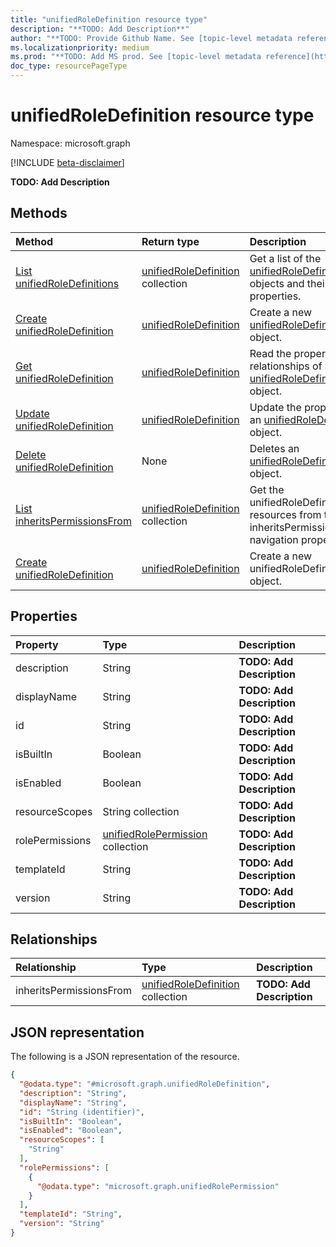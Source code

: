 ```yaml
---
title: "unifiedRoleDefinition resource type"
description: "**TODO: Add Description**"
author: "**TODO: Provide Github Name. See [topic-level metadata reference](https://msgo.azurewebsites.net/add/document/guidelines/metadata.html#topic-level-metadata)**"
ms.localizationpriority: medium
ms.prod: "**TODO: Add MS prod. See [topic-level metadata reference](https://msgo.azurewebsites.net/add/document/guidelines/metadata.html#topic-level-metadata)**"
doc_type: resourcePageType
---
```


# unifiedRoleDefinition resource type

Namespace: microsoft.graph

[!INCLUDE [beta-disclaimer](../../includes/beta-disclaimer.md)]

**TODO: Add Description**

## Methods
|Method|Return type|Description|
|:---|:---|:---|
|[List unifiedRoleDefinitions](../api/unifiedroledefinition-list.md)|[unifiedRoleDefinition](../resources/unifiedroledefinition.md) collection|Get a list of the [unifiedRoleDefinition](../resources/unifiedroledefinition.md) objects and their properties.|
|[Create unifiedRoleDefinition](../api/unifiedroledefinition-create.md)|[unifiedRoleDefinition](../resources/unifiedroledefinition.md)|Create a new [unifiedRoleDefinition](../resources/unifiedroledefinition.md) object.|
|[Get unifiedRoleDefinition](../api/unifiedroledefinition-get.md)|[unifiedRoleDefinition](../resources/unifiedroledefinition.md)|Read the properties and relationships of an [unifiedRoleDefinition](../resources/unifiedroledefinition.md) object.|
|[Update unifiedRoleDefinition](../api/unifiedroledefinition-update.md)|[unifiedRoleDefinition](../resources/unifiedroledefinition.md)|Update the properties of an [unifiedRoleDefinition](../resources/unifiedroledefinition.md) object.|
|[Delete unifiedRoleDefinition](../api/unifiedroledefinition-delete.md)|None|Deletes an [unifiedRoleDefinition](../resources/unifiedroledefinition.md) object.|
|[List inheritsPermissionsFrom](../api/unifiedroledefinition-list-inheritspermissionsfrom.md)|[unifiedRoleDefinition](../resources/unifiedroledefinition.md) collection|Get the unifiedRoleDefinition resources from the inheritsPermissionsFrom navigation property.|
|[Create unifiedRoleDefinition](../api/unifiedroledefinition-post-inheritspermissionsfrom.md)|[unifiedRoleDefinition](../resources/unifiedroledefinition.md)|Create a new unifiedRoleDefinition object.|

## Properties
|Property|Type|Description|
|:---|:---|:---|
|description|String|**TODO: Add Description**|
|displayName|String|**TODO: Add Description**|
|id|String|**TODO: Add Description**|
|isBuiltIn|Boolean|**TODO: Add Description**|
|isEnabled|Boolean|**TODO: Add Description**|
|resourceScopes|String collection|**TODO: Add Description**|
|rolePermissions|[unifiedRolePermission](../resources/unifiedrolepermission.md) collection|**TODO: Add Description**|
|templateId|String|**TODO: Add Description**|
|version|String|**TODO: Add Description**|

## Relationships
|Relationship|Type|Description|
|:---|:---|:---|
|inheritsPermissionsFrom|[unifiedRoleDefinition](../resources/unifiedroledefinition.md) collection|**TODO: Add Description**|

## JSON representation
The following is a JSON representation of the resource.
<!-- {
  "blockType": "resource",
  "keyProperty": "id",
  "@odata.type": "microsoft.graph.unifiedRoleDefinition",
  "openType": false
}
-->
``` json
{
  "@odata.type": "#microsoft.graph.unifiedRoleDefinition",
  "description": "String",
  "displayName": "String",
  "id": "String (identifier)",
  "isBuiltIn": "Boolean",
  "isEnabled": "Boolean",
  "resourceScopes": [
    "String"
  ],
  "rolePermissions": [
    {
      "@odata.type": "microsoft.graph.unifiedRolePermission"
    }
  ],
  "templateId": "String",
  "version": "String"
}
```

